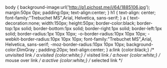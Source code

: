 body {  background-image:url('http://p1.pichost.me/i/64/1885106.jpg');
	margin:50px 0px; padding:0px;
	text-align:center;
	}
h1
{ 
text-align: center;
font-family:"Trebuchet MS",Arial, Helvetica, sans-serif;
}
a
{
text-decoration:none;
width:150px;
height:50px;
border-color:black;
border-top:1px solid;
border-bottom:1px solid;
border-right:1px solid;
border-left:1px solid;
border-radius:1px 10px 10px;
-o-border-radius:10px 10px 10px;
-webkit-border-radius:10px 10px 10px;
font-family:"Trebuchet MS",Arial, Helvetica, sans-serif;
-moz-border-radius:10px 10px 10px;
background-color:DimGray ;
padding:20px;
text-align:center;
}
a:link {color:black;}      /* unvisited link */
a:visited {color:white;}  /* visited link */
a:hover {color:white;}  /* mouse over link */
a:active {color:white;}  /* selected link */
